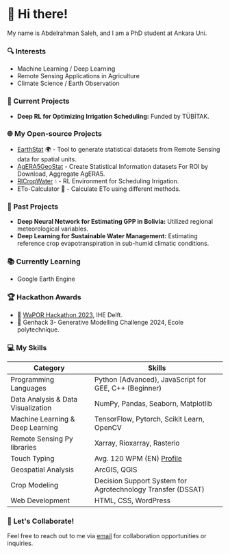 # 👋 Hi there!

My name is Abdelrahman Saleh, and I am a PhD student at Ankara Uni.

### 🔍 Interests
- Machine Learning / Deep Learning
- Remote Sensing Applications in Agriculture
- Climate Science / Earth Observation

### 🚀 Current Projects
- **Deep RL for Optimizing Irrigation Scheduling:** Funded by TÜBİTAK.

### 🌐 My Open-source Projects
- [EarthStat](https://github.com/AbdelrahmanAmr3/earthstat) 🌍 - Tool to generate statistical datasets from Remote Sensing data for spatial units.
- [AgERA5GeoStat](https://github.com/AbdelrahmanAmr3/agera5geostat) - Create Statistical Information datasets For ROI by Download, Aggregate AgERA5.  
- [RlCropWater](https://github.com/AbdelrahmanAmr3/rlcropwater) 💧 - RL Environment for Scheduling Irrigation.
- ETo-Calculator 🌱 - Calculate ETo using different methods.


### 🎯 Past Projects
- **Deep Neural Network for Estimating GPP in Bolivia:** Utilized regional meteorological variables.
- **Deep Learning for Sustainable Water Management:** Estimating reference crop evapotranspiration in sub-humid climatic conditions.
### 📚 Currently Learning
- Google Earth Engine

### 🏆 Hackathon Awards
- 🥈 [WaPOR Hackathon 2023](https://youtu.be/w2UuwofAUgk), IHE Delft.
- 🥉 Genhack 3- Generative Modelling Challenge 2024, Ecole polytechnique.

### 💻 My Skills
| Category              | Skills                                                |
|-----------------------|-------------------------------------------------------|
| Programming Languages | Python (Advanced), JavaScript for GEE, C++ (Beginner)|
| Data Analysis & Data Visualization | NumPy, Pandas, Seaborn, Matplotlib|
| Machine Learning & Deep Learning | TensorFlow, Pytorch, Scikit Learn, OpenCV                      |
| Remote Sensing Py libraries| Xarray, Rioxarray, Rasterio|
| Touch Typing          | Avg. 120 WPM (EN) [Profile](https://monkeytype.com/profile/AbdelrahmanAmr) |
| Geospatial Analysis   | ArcGIS, QGIS                                          |
| Crop Modeling         | Decision Support System for Agrotechnology Transfer (DSSAT) |
| Web Development       | HTML, CSS, WordPress                                  |

### 👯 Let's Collaborate!
Feel free to reach out to me via [email](mailto:abdulrahman.amr.ali@gmail.com) for collaboration opportunities or inquiries.
